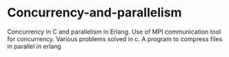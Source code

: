 # Concurrency-and-parallelism
Concurrency in C and parallelism in Erlang.
Use of MPI communication tool for concurrency.
Various problems solved in c.
A program to compress files in parallel in erlang
